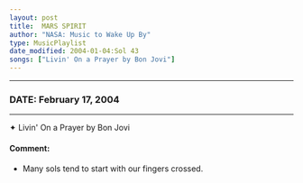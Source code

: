 ```yaml
---
layout: post
title:  MARS SPIRIT
author: "NASA: Music to Wake Up By"
type: MusicPlaylist
date_modified: 2004-01-04:Sol 43
songs: ["Livin' On a Prayer by Bon Jovi"]
---
```


----
### DATE: February 17, 2004
----
✦ Livin' On a Prayer by Bon Jovi

#### Comment:
* Many sols tend to start with our fingers crossed.



<br/>
<center>
	<a target="_blank"
	   href="https://twitter.com/intent/tweet?hashtags=Space,NASA,Playlist,NASAWakeupCalls,SpaceProgram&text={{ page.author}}, '{{ page.songs.first }}' {{ page.title }}, {{ page.date | date: '%B %d, %Y' }}. {{ site.url }}{{ page.url }}&via=nasawakeupcalls"><i class="fab fa-twitter" alt="Tweet this page" style="font-size: 1.3em;"></i></a>
	&nbsp; 	<i class="fas fa-user-astronaut" style="font-size: 1.5em;"></i> &nbsp;
    <a type="amzn" search="'Livin' On a Prayer by Bon Jovi'" category="popular music">
    <i class="fab fa-amazon" style="font-size: 1.3em;"></i></a>
</center>
